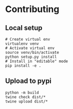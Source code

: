 # Contributing

## Local setup

```
# Create virtual env
virtualenv venv
# Activate virtual env
source venv/bin/activate
python setup.py install
# Install in "editable" mode
pip install -e .
```

## Upload to pypi

```
python -m build
twine check dist/*
twine upload dist/*
```

